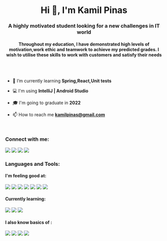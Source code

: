 <h1 align="center">Hi 👋, I'm Kamil Pinas</h1>
<h3 align="center">A highly motivated student looking for a new challenges in IT world</h3>
<h4 align="center">Throughout my education, I have demonstrated high levels of motivation,work ethic and teamwork to achieve my predicted grades. I wish to utilise these skills to work with customers and satisfy their needs</h4><br><br>

- 🌱 I’m currently learning **Spring,React,Unit tests**

- 💻 I'm using **IntelliJ | Android Studio**

- 🎓 I'm going to graduate in **2022**

- 📫 How to reach me **kamilpinas@gmail.com**
<br>

<h3 align="left">Connect with me:</h3>

<a href="https://wa.me/48730697499"><img src="https://img.shields.io/badge/WhatsApp-25D366?style=for-the-badge&logo=whatsapp&logoColor=white" /></a>
<a href="https://m.me/kamil.pinas"><img src="https://img.shields.io/badge/Messenger-00B2FF?style=for-the-badge&logo=messenger&logoColor=white" /></a>
<a href="https://facebook.com/kamil.pinas"><img src="https://img.shields.io/badge/Facebook-1877F2?style=for-the-badge&logo=facebook&logoColor=white" /></a>
<a href="https://www.linkedin.com/in/kamil-pinas-1822a2209/"><img src="https://img.shields.io/badge/LinkedIn-0077B5?style=for-the-badge&logo=linkedin&logoColor=white" /></a>

<h3 align="left">Languages and Tools:</h3>

<h4 align="left">I'm feeling good at:</h4>
<a href=""><img src="https://img.shields.io/badge/Android-3DDC84?style=for-the-badge&logo=android&logoColor=white" /></a>
<a href=""><img src="https://img.shields.io/badge/JavaScript-F7DF1E?style=for-the-badge&logo=javascript&logoColor=black" /></a>
<a href=""><img src="https://img.shields.io/badge/Java-ED8B00?style=for-the-badge&logo=java&logoColor=white" /></a>
<a href=""><img src="https://img.shields.io/badge/Spring-6DB33F?style=for-the-badge&logo=spring&logoColor=white" /></a>
<a href=""><img src="https://img.shields.io/badge/HTML-239120?style=for-the-badge&logo=html5&logoColor=white" /></a>
<a href=""><img src="https://img.shields.io/badge/CSS-239120?&style=for-the-badge&logo=css3&logoColor=white" /></a>
<a href=""><img src="https://img.shields.io/badge/PostgreSQL-316192?style=for-the-badge&logo=postgresql&logoColor=white" /></a>

<h4 align="left">Currently learning:</h4>
<a href=""><img src="https://img.shields.io/badge/Node.js-43853D?style=for-the-badge&logo=node.js&logoColor=white" /></a>
<a href=""><img src="https://img.shields.io/badge/JavaScript-323330?style=for-the-badge&logo=javascript&logoColor=F7DF1E" /></a>
<a href=""><img src="https://img.shields.io/badge/React-20232A?style=for-the-badge&logo=react&logoColor=61DAFB" /></a>



<h4 align="left">I also know basics of :</h4>
<a href=""><img src="https://img.shields.io/badge/Python-3776AB?style=for-the-badge&logo=python&logoColor=white" /></a>
<a href=""><img src="https://img.shields.io/badge/C%2B%2B-00599C?style=for-the-badge&logo=c%2B%2B&logoColor=white" /></a>
<a href=""><img src="https://img.shields.io/badge/Kotlin-0095D5?&style=for-the-badge&logo=kotlin&logoColor=white" /></a>
<a href=""><img src="https://img.shields.io/badge/React_Native-20232A?style=for-the-badge&logo=react&logoColor=61DAFB" /></a>




